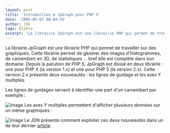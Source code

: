 ```yaml
---
layout: post
title: 'Introduction à JpGraph pour PHP 5'
date: '2006-05-03 08:04:45'
author: j0k
tags: blabla
excerpt: "La librairie JpGraph est une librairie PHP qui permet de travailler sur des graphiques. Cette librairie permet de générer des images d'histogrammes, de camembert en 3D, de statistiques ... bref elle est complète dans son domaine.     \nDepuis la parution de PHP 5, JpGraph est divisé en deux librairie : une pour PHP 4 (la version 1.x) et une pour PHP 5 (la version      …"
---
```


La librairie JpGraph est une librairie PHP qui permet de travailler sur des graphiques. Cette librairie permet de générer des images d'histogrammes, de camembert en 3D, de statistiques ... bref elle est complète dans son domaine.
Depuis la parution de PHP 5, JpGraph est divisé en deux librairie : une pour PHP 4 (la version 1.x) et une pour PHP 5 (la version 2.x). Cette version 2.x présente deux nouveautés : les lignes de guidage et les axes Y multiples.

Les lignes de guidages servent à identifier une part d'un camembert par exemple :

 ![image](http://developpeur.journaldunet.com/exemples/php_jpgraph/060428-guidelines.gif)
Les axes Y multiples permettent d'afficher plusieurs données sur un même graphiques :

 ![image](http://developpeur.journaldunet.com/exemples/php_jpgraph/060428-multi-y.gif)
Le JDN présente comment exploiter ces deux nouveautés dans un de leur dernier [article](http://developpeur.journaldunet.com/tutoriel/php/060428-php-jpgraph-lignes.shtml).
